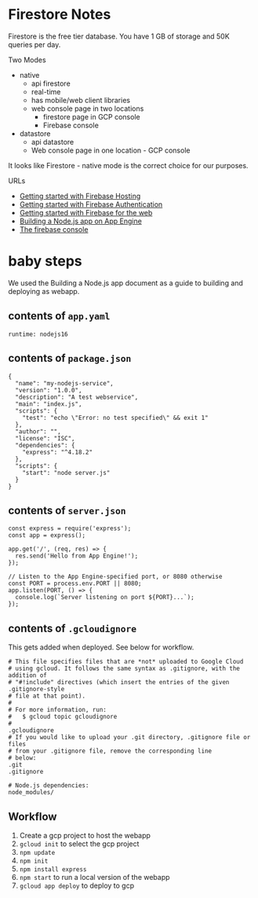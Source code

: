 # Firestore Notes

Firestore is the free tier database.  You have 1 GB of storage and 50K queries per day.


Two Modes

* native
    * api firestore
    * real-time
    * has mobile/web client libraries
    * web console page in two locations
        * firestore page in GCP console
        * Firebase console
* datastore 
    * api datastore
    * Web console page in one location - GCP console


It looks like Firestore - native mode is the correct choice for our purposes.

URLs

* [Getting started with Firebase Hosting](https://www.youtube.com/watch?v=P0x0LmiknJc)
* [Getting started with Firebase Authentication](https://www.youtube.com/watch?v=rbuSx1yEgV8&t=58s)
* [Getting started with Firebase for the web](https://www.youtube.com/watch?v=rQvOAnNvcNQ)
* [Building a Node.js app on App Engine](https://cloud.google.com/appengine/docs/standard/nodejs/building-app)
* [The firebase console](https://console.firebase.google.com/u/0/)

# baby steps

We used the Building a Node.js app document as a guide to building and deploying as webapp.

## contents of `app.yaml`

```
runtime: nodejs16

```

## contents of `package.json`

```
{
  "name": "my-nodejs-service",
  "version": "1.0.0",
  "description": "A test webservice",
  "main": "index.js",
  "scripts": {
    "test": "echo \"Error: no test specified\" && exit 1"
  },
  "author": "",
  "license": "ISC",
  "dependencies": {
    "express": "^4.18.2"
  },
  "scripts": {
    "start": "node server.js"
  }
}

```
## contents of `server.json`

```
const express = require('express');
const app = express();

app.get('/', (req, res) => {
  res.send('Hello from App Engine!');
});

// Listen to the App Engine-specified port, or 8080 otherwise
const PORT = process.env.PORT || 8080;
app.listen(PORT, () => {
  console.log(`Server listening on port ${PORT}...`);
});

```
## contents of `.gcloudignore`

This gets added when deployed. See below for workflow.

```
# This file specifies files that are *not* uploaded to Google Cloud
# using gcloud. It follows the same syntax as .gitignore, with the addition of
# "#!include" directives (which insert the entries of the given .gitignore-style
# file at that point).
#
# For more information, run:
#   $ gcloud topic gcloudignore
#
.gcloudignore
# If you would like to upload your .git directory, .gitignore file or files
# from your .gitignore file, remove the corresponding line
# below:
.git
.gitignore

# Node.js dependencies:
node_modules/

```
## Workflow

1. Create a gcp project to host the webapp
2. `gcloud init` to select the gcp project 
3. `npm update`
4. `npm init`
5. `npm install express`
6. `npm start` to run a local version of the webapp
7.  `gcloud app deploy` to deploy to gcp

```

```
